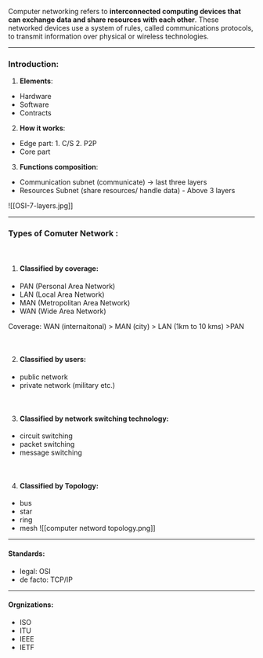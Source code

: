 Computer networking refers to **interconnected computing devices that can exchange data and share resources with each other**. These networked devices use a system of rules, called communications protocols, to transmit information over physical or wireless technologies.

---
### Introduction:

1. **Elements**: 
- Hardware
- Software
- Contracts

2. **How it works**:
- Edge part:  1. C/S  2. P2P
- Core part

3. **Functions composition**:
- Communication subnet (communicate) -> last three layers
- Resources Subnet (share resources/ handle data) - Above 3 layers

![[OSI-7-layers.jpg]]

---

### Types of Comuter Network :

<br/>

1. #### Classified by coverage:
-   PAN (Personal Area Network)
-   LAN (Local Area Network)
-   MAN (Metropolitan Area Network)
-   WAN (Wide Area Network)

Coverage:  WAN (internaitonal) > MAN (city) > LAN (1km to 10 kms) >PAN

<br/>

2. #### Classified by users:
- public network
- private network (military etc.)

<br/>

3. #### Classified by network switching technology:
- circuit switching
- packet switching
- message switching


<br/>

4. #### Classified by Topology:
- bus
- star
- ring
- mesh
![[computer netword topology.png]]
----
#### Standards:

- legal: OSI
- de facto: TCP/IP

---
#### Orgnizations:

- ISO
- ITU
- IEEE
- IETF




